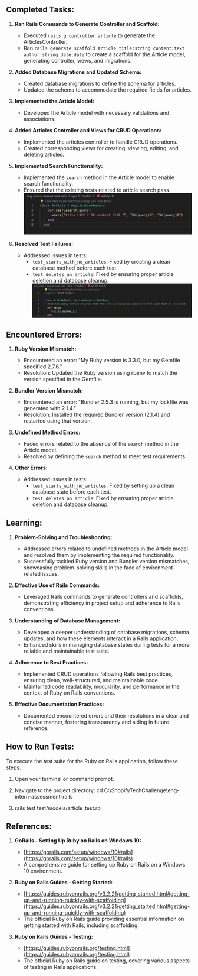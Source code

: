 
## Completed Tasks:
1. **Ran Rails Commands to Generate Controller and Scaffold:**
   - Executed `rails g controller article` to generate the ArticlesController.
   - Ran `rails generate scaffold Article title:string content:text author:string date:date` to create a scaffold for the Article model, generating controller, views, and migrations.

2. **Added Database Migrations and Updated Schema:**
   - Created database migrations to define the schema for articles.
   - Updated the schema to accommodate the required fields for articles.

3. **Implemented the Article Model:**
   - Developed the Article model with necessary validations and associations.

4. **Added Articles Controller and Views for CRUD Operations:**
   - Implemented the articles controller to handle CRUD operations.
   - Created corresponding views for creating, viewing, editing, and deleting articles.

5. **Implemented Search Functionality:**
   - Implemented the `search` method in the Article model to enable search functionality.
   - Ensured that the existing tests related to article search pass.
   ![screenshot](image-1.png)

6. **Resolved Test Failures:**
   - Addressed issues in tests:
     - `test_starts_with_no_articles`: Fixed by creating a clean database method before each test.
     - `test_deletes_an_article`: Fixed by ensuring proper article deletion and database cleanup.
     ![Screenshot](image.png)


## Encountered Errors:
1. **Ruby Version Mismatch:**
   - Encountered an error: "My Ruby version is 3.3.0, but my Gemfile specified 2.7.6."
   - Resolution: Updated the Ruby version using rbenv to match the version specified in the Gemfile.

2. **Bundler Version Mismatch:**
   - Encountered an error: "Bundler 2.5.3 is running, but my lockfile was generated with 2.1.4."
   - Resolution: Installed the required Bundler version (2.1.4) and restarted using that version.

3. **Undefined Method Errors:**
   - Faced errors related to the absence of the `search` method in the Article model.
   - Resolved by defining the `search` method to meet test requirements.

4. **Other Errors:**
   - Addressed issues in tests:
     - `test_starts_with_no_articles`: Fixed by setting up a clean database state before each test.
     - `test_deletes_an_article`: Fixed by ensuring proper article deletion and database cleanup.


## Learning:
1. **Problem-Solving and Troubleshooting:**
   - Addressed errors related to undefined methods in the Article model and resolved them by implementing the required functionality.
   - Successfully tackled Ruby version and Bundler version mismatches, showcasing problem-solving skills in the face of environment-related issues.

2. **Effective Use of Rails Commands:**
   - Leveraged Rails commands to generate controllers and scaffolds, demonstrating efficiency in project setup and adherence to Rails conventions.

3. **Understanding of Database Management:**
   - Developed a deeper understanding of database migrations, schema updates, and how these elements interact in a Rails application.
   - Enhanced skills in managing database states during tests for a more reliable and maintainable test suite.

4. **Adherence to Best Practices:**
   - Implemented CRUD operations following Rails best practices, ensuring clean, well-structured, and maintainable code.
   - Maintained code readability, modularity, and performance in the context of Ruby on Rails conventions.

5. **Effective Documentation Practices:**
   - Documented encountered errors and their resolutions in a clear and concise manner, fostering transparency and aiding in future reference.

## How to Run Tests:
To execute the test suite for the Ruby on Rails application, follow these steps:

1. Open your terminal or command prompt.

2. Navigate to the project directory: cd C:\ShopifyTechChallenge\eng-intern-assessment-rails

3. rails test test/models/article_test.rb

## References:

1. **GoRails - Setting Up Ruby on Rails on Windows 10:**
   - [https://gorails.com/setup/windows/10#rails](https://gorails.com/setup/windows/10#rails)
   - A comprehensive guide for setting up Ruby on Rails on a Windows 10 environment.

2. **Ruby on Rails Guides - Getting Started:**
   - [https://guides.rubyonrails.org/v3.2.21/getting_started.html#getting-up-and-running-quickly-with-scaffolding](https://guides.rubyonrails.org/v3.2.21/getting_started.html#getting-up-and-running-quickly-with-scaffolding)
   - The official Ruby on Rails guide providing essential information on getting started with Rails, including scaffolding.

3. **Ruby on Rails Guides - Testing:**
   - [https://guides.rubyonrails.org/testing.html](https://guides.rubyonrails.org/testing.html)
   - The official Ruby on Rails guide on testing, covering various aspects of testing in Rails applications.

